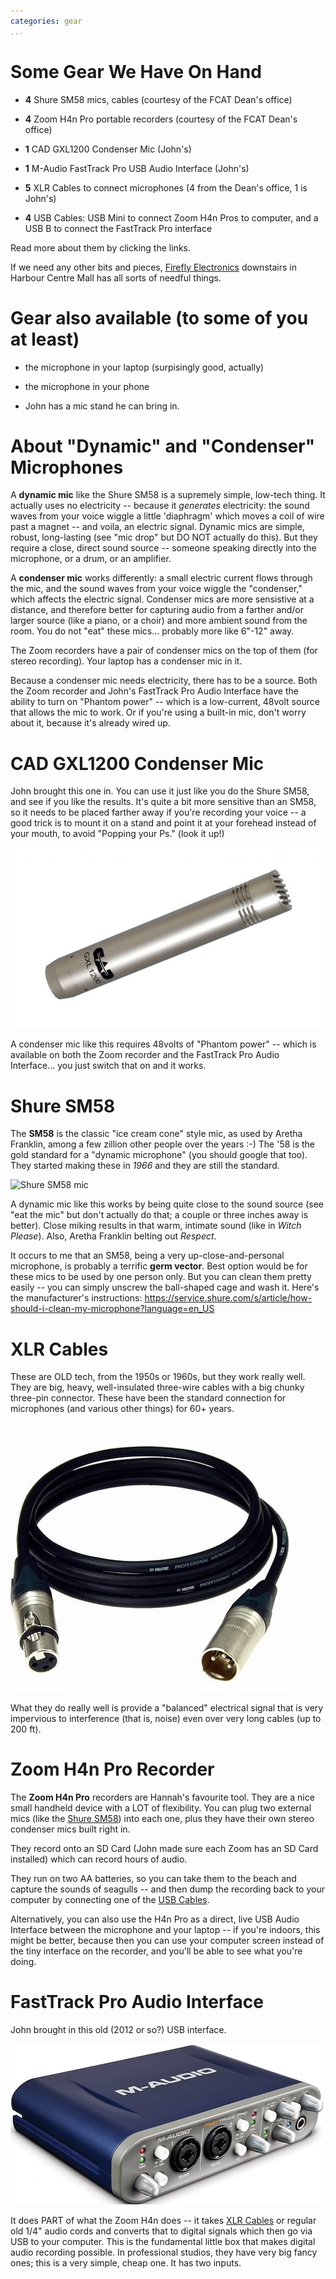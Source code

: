```yaml
---
categories: gear
...
```


# Some Gear We Have On Hand

- **4** Shure SM58 mics, cables (courtesy of the FCAT Dean's office)

- **4** Zoom H4n Pro portable recorders (courtesy of the FCAT Dean's office)

- **1** CAD GXL1200 Condenser Mic (John's)

- **1** M-Audio FastTrack Pro USB Audio Interface (John's)

- **5** XLR Cables to connect microphones (4 from the Dean's office, 1 is John's)

- **4** USB Cables: USB Mini to connect Zoom H4n Pros to computer, and a USB B to connect the FastTrack Pro interface


Read more about them by clicking the links.

If we need any other bits and pieces,  [Firefly Electronics](https://www.fireflyelectronics.ca/) downstairs in Harbour Centre Mall has all sorts of needful things.


# Gear also available (to some of you at least)


- the microphone in your laptop (surpisingly good, actually)

- the microphone in your phone

- John has a mic stand he can bring in.
 

# About "Dynamic" and "Condenser" Microphones

A **dynamic mic** like the Shure SM58 is a supremely simple, low-tech thing. It actually uses no electricity -- because it *generates* electricity: the sound waves from your voice wiggle a little 'diaphragm' which moves a coil of wire past a magnet -- and voila, an electric signal.  Dynamic mics are simple, robust, long-lasting (see "mic drop" but DO NOT actually do this). But they require a close, direct sound source -- someone speaking directly into the microphone, or a drum, or an amplifier.


A **condenser mic** works differently: a small electric current flows through the mic, and the sound waves from your voice wiggle the "condenser," which affects the electric signal. Condenser mics are more sensistive at a distance, and therefore better for capturing audio from a farther and/or larger source (like a piano, or a choir) and more ambient sound from the room. You do not "eat" these mics... probably more like 6\"-12\" away.

The Zoom recorders have a pair of condenser mics on the top of them (for stereo recording). Your laptop has a condenser mic in it.

Because a condenser mic needs electricity, there has to be a source. Both the Zoom recorder and John's FastTrack Pro Audio Interface have the ability to turn on "Phantom power" -- which is a low-current, 48volt source that allows the mic to work. Or if you're using a built-in mic, don't worry about it, because it's already wired up.

# CAD GXL1200 Condenser Mic

John brought this one in. You can use it just like you do the Shure SM58, and see if you like the results. It's quite a bit more sensitive than an SM58, so it needs to be placed farther away if you're recording your voice -- a good trick is to mount it on a stand and point it at your forehead instead of your mouth, to avoid "Popping your Ps." (look it up!)

![CAD GXL1200 mic](img/CAD.jpg)

A condenser mic like this requires 48volts of "Phantom power" -- which is available on both the Zoom recorder and the FastTrack Pro Audio Interface... you just switch that on and it works.

# Shure SM58

The **SM58** is the classic "ice cream cone" style mic, as used by Aretha Franklin, among a few zillion other people over the years :-) The '58 is the gold standard for a "dynamic microphone" (you should google that too). They started making these in *1966* and they are still the standard.

![Shure SM58 mic](https://upload.wikimedia.org/wikipedia/commons/0/07/Shure_sm58.jpg)

A dynamic mic like this works by being quite close to the sound source (see "eat the mic" but don't actually do that; a couple or three inches away is better). Close miking results in that warm, intimate sound (like in *Witch Please*). Also, Aretha Franklin belting out *Respect*.

It occurs to me that an SM58, being a very up-close-and-personal microphone, is probably a terrific **germ vector**. Best option would be for these mics to be used by one person only. But you can clean them pretty easily -- you can simply unscrew the ball-shaped cage and wash it. Here's the manufacturer's instructions: <https://service.shure.com/s/article/how-should-i-clean-my-microphone?language=en_US>

# XLR Cables

These are OLD tech, from the 1950s or 1960s, but they work really well. They are big, heavy, well-insulated three-wire cables with a big chunky three-pin connector. These have been the standard connection for microphones (and various other things) for 60+ years. 

![XLR cable](img/xlr.jpg)

What they do really well is provide a "balanced" electrical signal that is very impervious to interference (that is, noise) even over very long cables (up to 200 ft).

# Zoom H4n Pro Recorder

The **Zoom H4n Pro** recorders are Hannah's favourite tool. They are a nice small handheld device with a LOT of flexibility. You can plug two external mics (like the [Shure SM58]()) into each one, plus they have their own stereo condenser mics built right in.

They record onto an SD Card (John made sure each Zoom has an SD Card installed) which can record hours of audio.

They run on two AA batteries, so you can take them to the beach and capture the sounds of seagulls -- and then dump the recording back to your computer by connecting one of the [USB Cables]().

Alternatively, you can also use the H4n Pro as a direct, live USB Audio Interface between the microphone and your laptop -- if you're indoors, this might be better, because then you can use your computer screen instead of the tiny interface on the recorder, and you'll be able to see what you're doing.



# FastTrack Pro Audio Interface

John brought in this old (2012 or so?) USB interface. 

![FastTrack Pro Audio USB Interface](img/fasttrack.jpg)

It does PART of what the Zoom H4n does -- it takes [XLR Cables]() or regular old 1/4" audio cords and converts that to digital signals which then go via USB to your computer. This is the fundamental little box that makes digital audio recording possible. In professional studios, they have very big fancy ones; this is a very simple, cheap one. It has two inputs. 


